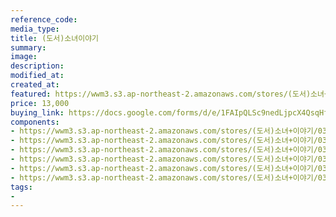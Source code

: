 ```yaml
---
reference_code:
media_type:
title: (도서)소녀이야기
summary:
image:
description:
modified_at:
created_at:
featured: https://wwm3.s3.ap-northeast-2.amazonaws.com/stores/(도서)소녀+이야기/03_소녀이야기+(1)r.jpg
price: 13,000
buying_link: https://docs.google.com/forms/d/e/1FAIpQLSc9nedLjpcX4QsqHfsDClSUvnY_z8JjKZMrkfDJmnqozNUliA/viewform
components:
- https://wwm3.s3.ap-northeast-2.amazonaws.com/stores/(도서)소녀+이야기/03_소녀이야기+(1)r.jpg
- https://wwm3.s3.ap-northeast-2.amazonaws.com/stores/(도서)소녀+이야기/03_소녀이야기+(2)r.jpg
- https://wwm3.s3.ap-northeast-2.amazonaws.com/stores/(도서)소녀+이야기/03_소녀이야기+(3)r.jpg
- https://wwm3.s3.ap-northeast-2.amazonaws.com/stores/(도서)소녀+이야기/03_소녀이야기+(4)r.jpg
- https://wwm3.s3.ap-northeast-2.amazonaws.com/stores/(도서)소녀+이야기/03_소녀이야기+(5)r.jpg
- https://wwm3.s3.ap-northeast-2.amazonaws.com/stores/(도서)소녀+이야기/03_소녀이야기+(6)r.jpg
tags:
-
---
```


